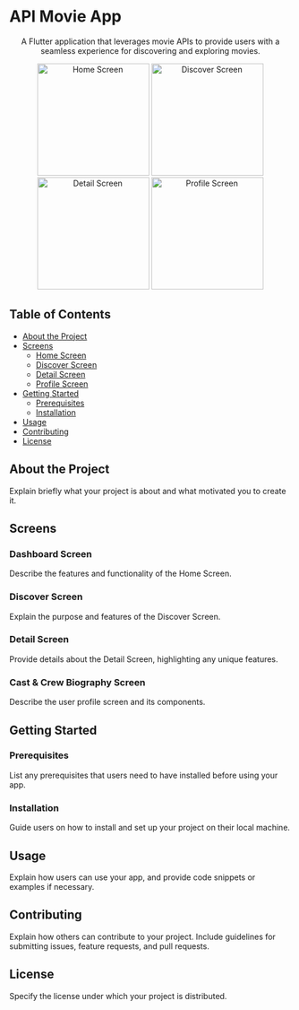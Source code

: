 <!-- Project Title -->
<h1 align="left">API Movie App</h1>

<!-- Project Description -->
<p align="center">
  A Flutter application that leverages movie APIs to provide users with a seamless experience for discovering and exploring movies.
</p>

<!-- Screenshots/GIFs -->
<div align="center">
  <!-- Add Screenshots or GIFs showcasing your app -->
  <img src="screenshots/home_screen.png" alt="Home Screen" width="200" />
  <img src="screenshots/discover_screen.png" alt="Discover Screen" width="200" />
  <img src="screenshots/detail_screen.png" alt="Detail Screen" width="200" />
  <img src="screenshots/profile_screen.png" alt="Profile Screen" width="200" />
</div>

<!-- Table of Contents -->
<h2>Table of Contents</h2>

- [About the Project](#about-the-project)
- [Screens](#screens)
  - [Home Screen](#home-screen)
  - [Discover Screen](#discover-screen)
  - [Detail Screen](#detail-screen)
  - [Profile Screen](#profile-screen)
- [Getting Started](#getting-started)
  - [Prerequisites](#prerequisites)
  - [Installation](#installation)
- [Usage](#usage)
- [Contributing](#contributing)
- [License](#license)

<!-- About the Project -->
## About the Project

Explain briefly what your project is about and what motivated you to create it.

<!-- Screens -->
## Screens

### Dashboard Screen
Describe the features and functionality of the Home Screen.

### Discover Screen
Explain the purpose and features of the Discover Screen.

### Detail Screen
Provide details about the Detail Screen, highlighting any unique features.

### Cast & Crew Biography Screen
Describe the user profile screen and its components.

<!-- Getting Started -->
## Getting Started

### Prerequisites
List any prerequisites that users need to have installed before using your app.

### Installation
Guide users on how to install and set up your project on their local machine.

<!-- Usage -->
## Usage
Explain how users can use your app, and provide code snippets or examples if necessary.

<!-- Contributing -->
## Contributing

Explain how others can contribute to your project. Include guidelines for submitting issues, feature requests, and pull requests.

<!-- License -->
## License

Specify the license under which your project is distributed.

```html

